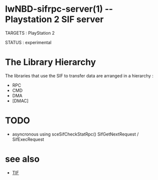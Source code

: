 lwNBD-sifrpc-server(1) -- Playstation 2 SIF server
=============================================

TARGETS : PlayStation 2

STATUS : experimental


# The Library Hierarchy 

The libraries that use the SIF to transfer data are arranged in a hierarchy : 

* RPC
* CMD
* DMA
* [DMAC]


# TODO 

* asyncronous using sceSifCheckStatRpc() SifGetNextRequest / SifExecRequest

# see also

* [TIF](https://www.psx-place.com/threads/retail-debugging-startup-card.14027/)